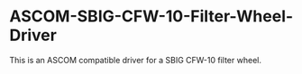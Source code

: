# ASCOM-SBIG-CFW-10-Filter-Wheel-Driver
This is an ASCOM compatible driver for a SBIG CFW-10 filter wheel. 
